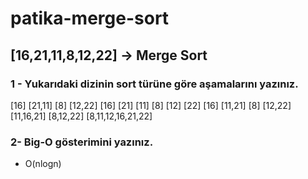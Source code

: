 # patika-merge-sort

[16,21,11,8,12,22] -> Merge Sort
-----------------------------

### 1 - Yukarıdaki dizinin sort türüne göre aşamalarını yazınız.

[16]  [21,11]  [8]  [12,22]
[16]  [21]  [11]  [8]  [12] [22]
[16]  [11,21]  [8]  [12,22]
[11,16,21]  [8,12,22]
[8,11,12,16,21,22]

### 2- Big-O gösterimini yazınız.

- O(nlogn)
